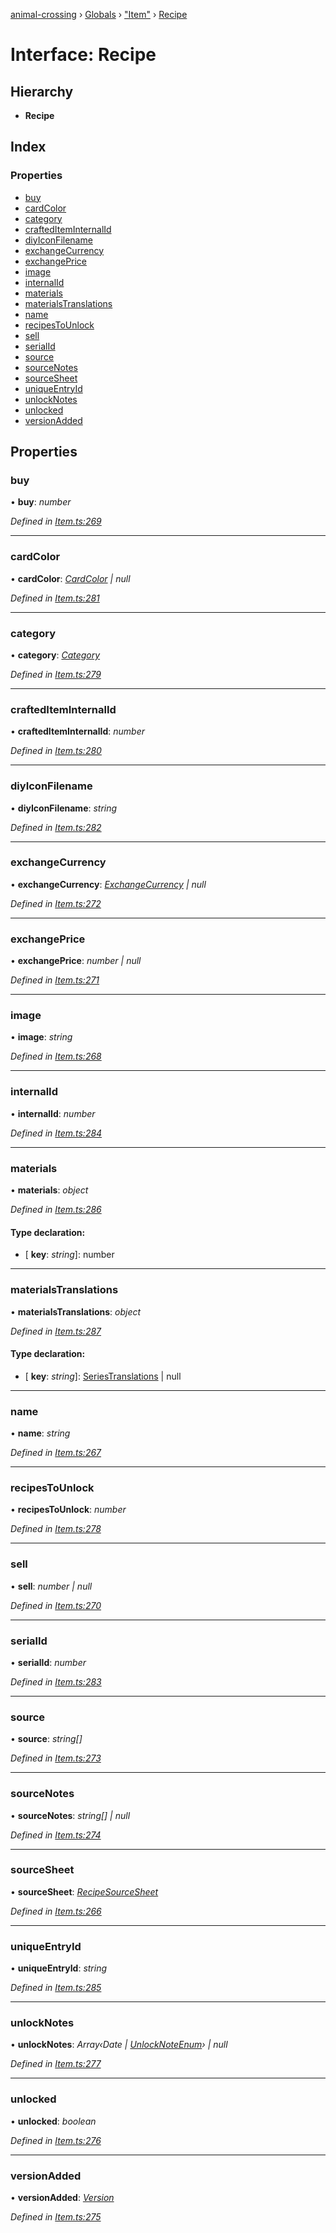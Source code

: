 [animal-crossing](../README.md) › [Globals](../globals.md) › ["Item"](../modules/_item_.md) › [Recipe](_item_.recipe.md)

# Interface: Recipe

## Hierarchy

* **Recipe**

## Index

### Properties

* [buy](_item_.recipe.md#buy)
* [cardColor](_item_.recipe.md#cardcolor)
* [category](_item_.recipe.md#category)
* [craftedItemInternalId](_item_.recipe.md#craftediteminternalid)
* [diyIconFilename](_item_.recipe.md#diyiconfilename)
* [exchangeCurrency](_item_.recipe.md#exchangecurrency)
* [exchangePrice](_item_.recipe.md#exchangeprice)
* [image](_item_.recipe.md#image)
* [internalId](_item_.recipe.md#internalid)
* [materials](_item_.recipe.md#materials)
* [materialsTranslations](_item_.recipe.md#materialstranslations)
* [name](_item_.recipe.md#name)
* [recipesToUnlock](_item_.recipe.md#recipestounlock)
* [sell](_item_.recipe.md#sell)
* [serialId](_item_.recipe.md#serialid)
* [source](_item_.recipe.md#source)
* [sourceNotes](_item_.recipe.md#sourcenotes)
* [sourceSheet](_item_.recipe.md#sourcesheet)
* [uniqueEntryId](_item_.recipe.md#uniqueentryid)
* [unlockNotes](_item_.recipe.md#unlocknotes)
* [unlocked](_item_.recipe.md#unlocked)
* [versionAdded](_item_.recipe.md#versionadded)

## Properties

###  buy

• **buy**: *number*

*Defined in [Item.ts:269](https://github.com/Norviah/animal-crossing/blob/0da76a6/module/types/Item.ts#L269)*

___

###  cardColor

• **cardColor**: *[CardColor](../enums/_item_.cardcolor.md) | null*

*Defined in [Item.ts:281](https://github.com/Norviah/animal-crossing/blob/0da76a6/module/types/Item.ts#L281)*

___

###  category

• **category**: *[Category](../enums/_item_.category.md)*

*Defined in [Item.ts:279](https://github.com/Norviah/animal-crossing/blob/0da76a6/module/types/Item.ts#L279)*

___

###  craftedItemInternalId

• **craftedItemInternalId**: *number*

*Defined in [Item.ts:280](https://github.com/Norviah/animal-crossing/blob/0da76a6/module/types/Item.ts#L280)*

___

###  diyIconFilename

• **diyIconFilename**: *string*

*Defined in [Item.ts:282](https://github.com/Norviah/animal-crossing/blob/0da76a6/module/types/Item.ts#L282)*

___

###  exchangeCurrency

• **exchangeCurrency**: *[ExchangeCurrency](../enums/_item_.exchangecurrency.md) | null*

*Defined in [Item.ts:272](https://github.com/Norviah/animal-crossing/blob/0da76a6/module/types/Item.ts#L272)*

___

###  exchangePrice

• **exchangePrice**: *number | null*

*Defined in [Item.ts:271](https://github.com/Norviah/animal-crossing/blob/0da76a6/module/types/Item.ts#L271)*

___

###  image

• **image**: *string*

*Defined in [Item.ts:268](https://github.com/Norviah/animal-crossing/blob/0da76a6/module/types/Item.ts#L268)*

___

###  internalId

• **internalId**: *number*

*Defined in [Item.ts:284](https://github.com/Norviah/animal-crossing/blob/0da76a6/module/types/Item.ts#L284)*

___

###  materials

• **materials**: *object*

*Defined in [Item.ts:286](https://github.com/Norviah/animal-crossing/blob/0da76a6/module/types/Item.ts#L286)*

#### Type declaration:

* \[ **key**: *string*\]: number

___

###  materialsTranslations

• **materialsTranslations**: *object*

*Defined in [Item.ts:287](https://github.com/Norviah/animal-crossing/blob/0da76a6/module/types/Item.ts#L287)*

#### Type declaration:

* \[ **key**: *string*\]: [SeriesTranslations](_item_.seriestranslations.md) | null

___

###  name

• **name**: *string*

*Defined in [Item.ts:267](https://github.com/Norviah/animal-crossing/blob/0da76a6/module/types/Item.ts#L267)*

___

###  recipesToUnlock

• **recipesToUnlock**: *number*

*Defined in [Item.ts:278](https://github.com/Norviah/animal-crossing/blob/0da76a6/module/types/Item.ts#L278)*

___

###  sell

• **sell**: *number | null*

*Defined in [Item.ts:270](https://github.com/Norviah/animal-crossing/blob/0da76a6/module/types/Item.ts#L270)*

___

###  serialId

• **serialId**: *number*

*Defined in [Item.ts:283](https://github.com/Norviah/animal-crossing/blob/0da76a6/module/types/Item.ts#L283)*

___

###  source

• **source**: *string[]*

*Defined in [Item.ts:273](https://github.com/Norviah/animal-crossing/blob/0da76a6/module/types/Item.ts#L273)*

___

###  sourceNotes

• **sourceNotes**: *string[] | null*

*Defined in [Item.ts:274](https://github.com/Norviah/animal-crossing/blob/0da76a6/module/types/Item.ts#L274)*

___

###  sourceSheet

• **sourceSheet**: *[RecipeSourceSheet](../enums/_item_.recipesourcesheet.md)*

*Defined in [Item.ts:266](https://github.com/Norviah/animal-crossing/blob/0da76a6/module/types/Item.ts#L266)*

___

###  uniqueEntryId

• **uniqueEntryId**: *string*

*Defined in [Item.ts:285](https://github.com/Norviah/animal-crossing/blob/0da76a6/module/types/Item.ts#L285)*

___

###  unlockNotes

• **unlockNotes**: *Array‹Date | [UnlockNoteEnum](../enums/_item_.unlocknoteenum.md)› | null*

*Defined in [Item.ts:277](https://github.com/Norviah/animal-crossing/blob/0da76a6/module/types/Item.ts#L277)*

___

###  unlocked

• **unlocked**: *boolean*

*Defined in [Item.ts:276](https://github.com/Norviah/animal-crossing/blob/0da76a6/module/types/Item.ts#L276)*

___

###  versionAdded

• **versionAdded**: *[Version](../enums/_item_.version.md)*

*Defined in [Item.ts:275](https://github.com/Norviah/animal-crossing/blob/0da76a6/module/types/Item.ts#L275)*

